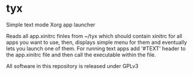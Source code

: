 # tyx

Simple text mode Xorg app launcher

Reads all app.xinitrc finles from ~/tyx which should contain xinitrc for all apps you want to use, then, displays simple menu for them and eventually lets you launch one of them. 
For running text apps add '#TEXT' header to the app.xinitrc file and then call the executable within the file.

All software in this repository is released under GPLv3
